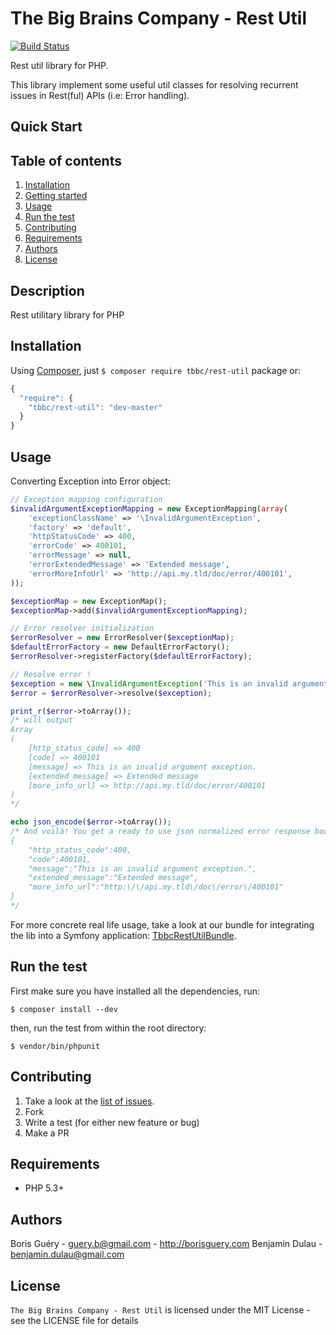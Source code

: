 The Big Brains Company - Rest Util
==============
[![Build Status](https://travis-ci.org/TheBigBrainsCompany/rest-util.png?branch=master)](https://travis-ci.org/TheBigBrainsCompany/rest-util)

Rest util library for PHP.

This library implement some useful util classes for resolving recurrent issues in Rest(ful) APIs (i.e: Error handling).

Quick Start
-----------

Table of contents
-----------------

1. [Installation](#installation)
2. [Getting started](#getting-started)
3. [Usage](#usage)
4. [Run the test](#run-the-test)
5. [Contributing](#contributing)
6. [Requirements](#requirements)
7. [Authors](#authors)
8. [License](#license)

Description
-----------

Rest utilitary library for PHP

Installation
------------

Using [Composer](http://getcomposer.org/), just `$ composer require tbbc/rest-util` package or:

``` javascript
{
  "require": {
    "tbbc/rest-util": "dev-master"
  }
}
```

Usage
-----

Converting Exception into Error object:

```php
// Exception mapping configuration
$invalidArgumentExceptionMapping = new ExceptionMapping(array(
    'exceptionClassName' => '\InvalidArgumentException',
    'factory' => 'default',
    'httpStatusCode' => 400,
    'errorCode' => 400101,
    'errorMessage' => null,
    'errorExtendedMessage' => 'Extended message',
    'errorMoreInfoUrl' => 'http://api.my.tld/doc/error/400101',
));

$exceptionMap = new ExceptionMap();
$exceptionMap->add($invalidArgumentExceptionMapping);

// Error resolver initialization
$errorResolver = new ErrorResolver($exceptionMap);
$defaultErrorFactory = new DefaultErrorFactory();
$errorResolver->registerFactory($defaultErrorFactory);

// Resolve error !
$exception = new \InvalidArgumentException('This is an invalid argument exception');
$error = $errorResolver->resolve($exception);

print_r($error->toArray());
/* will output
Array
(
    [http_status_code] => 400
    [code] => 400101
    [message] => This is an invalid argument exception.
    [extended_message] => Extended message
    [more_info_url] => http://api.my.tld/doc/error/400101
)
*/

echo json_encode($error->toArray());
/* And voilà! You get a ready to use json normalized error response body
{
    "http_status_code":400,
    "code":400101,
    "message":"This is an invalid argument exception.",
    "extended_message":"Extended message",
    "more_info_url":"http:\/\/api.my.tld\/doc\/error\/400101"
}
*/
```

For more concrete real life usage, take a look at our bundle for integrating the lib into a Symfony application:
[TbbcRestUtilBundle](https://github.com/TheBigBrainsCompany/TbbcRestUtilBundle).

Run the test
------------

First make sure you have installed all the dependencies, run:

`$ composer install --dev`

then, run the test from within the root directory:

`$ vendor/bin/phpunit`

Contributing
------------

1. Take a look at the [list of issues](http://github.com/TheBigBrainsCompany/rest-util/issues).
2. Fork
3. Write a test (for either new feature or bug)
4. Make a PR

Requirements
------------

* PHP 5.3+

Authors
-------

Boris Guéry - guery.b@gmail.com - http://borisguery.com
Benjamin Dulau - benjamin.dulau@gmail.com


License
-------

`The Big Brains Company - Rest Util` is licensed under the MIT License - see the LICENSE file for details